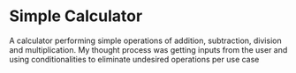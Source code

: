 # Simple Calculator

A calculator performing simple operations of addition, subtraction, division and multiplication. 
My thought process was getting inputs from the user and using conditionalities to eliminate undesired operations per use case 

